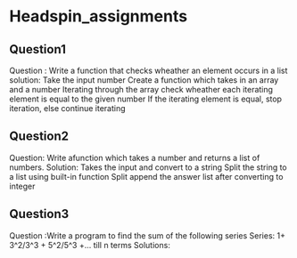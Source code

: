 # Headspin_assignments
## Question1
Question : Write a function that checks wheather an element occurs in a list
solution:  Take the input number
           Create a function which takes in an array and a number
           Iterating through the array
           check wheather each iterating element is equal to the given number
			     If the iterating element is equal, stop iteration, else continue iterating
           
## Question2
Question: Write afunction which takes a number and returns a list of numbers.
Solution: Takes the input and convert to a string
          Split the string to a list using built-in function
                  Split
           append the answer list after converting to integer
## Question3
Question :Write a program to find the sum of the following series
          Series: 1+ 3^2/3^3 + 5^2/5^3 +... till n terms
Solutions: 

          
